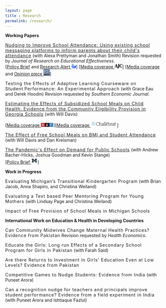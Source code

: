 ```yaml
---
layout: page
title : Research 
permalink: /research/
---
```


<div class="manual-post">
  <div class="manual sectionTitle"><strong>Working Papers</strong><br></div>

  <p> <div class="manual-content">
  <span style="letter-spacing: 1px !important;font-weight: 400"><a href="/files/messaging-nudge.pdf">Nudging to Improve School Attendance: Using existing school messaging platforms to inform parents about their child's attendance</a></span> (with Alexa Prettyman and Jonathan Smith) Revision requested by <i>Journal of Research on Educational Effectiveness</i>. 
  <br>[<a href="/files/attend-policy-brief.pdf">Policy Brief</a> and <a href="https://gpl.gsu.edu/publications/decrease-student-absenteeism/">Research Alert <img src="/assets/img/gsu-favicon.jpg" width="15"></a>]
      [<a href="https://www.ajc.com/news/local-education/schools-try-electronic-messages-reduce-absenteeism/h5cCMgB27vsZfIwOtNam8J/">Media coverage <img src="/assets/img/ajc.png" width="25"></a>]
      [<a href="https://www.edweek.org/ew/articles/2020/04/10/where-are-they-students-go-missing-in.html">Media coverage</a> and <a href="https://www.edweek.org/ew/articles/2020/03/26/when-schools-close-vulnerable-families-are-left.html">Opinion piece <img src="/assets/img/edweek.png" width="20"></a>]
  </div>
  </p>
    
  <p> <div class="manual-content">
  <span style="letter-spacing: 1px !important;font-weight: 400">Testing the Effects of Adaptive Learning Courseware on Student Performance: An Experimental Approach</span> (with Grace Eau and Derek Hoodin) Revision requested by <i>Southern Economic Journal</i>.
  </div>
  </p>

  <p> <div class="manual-content">
  <span style="letter-spacing: 1px !important;font-weight: 400"><a href="/files/schoolmeals.pdf">Estimating the Effects of Subsidized School Meals on Child Health: Evidence from the Community Eligibility Provision in Georgia Schools</a></span> (with Will Davis)
  <br><p>[<a href="https://kjzz.org/content/639969/arizona-provision-could-result-free-lunches-students">Media coverage <img src="/assets/img/npr.png" width="40"></a>][<a href="https://www.chalkbeat.org/posts/us/2018/05/04/free-school-lunch-for-all-meant-to-reduce-stigma-may-also-keep-students-healthier/">Media coverage <img src="/assets/img/chalkbeat.png" width="85"></a>]</p>
  </div>
  </p>

  <p> <div class="manual-content">
  <span style="letter-spacing: 1px !important;font-weight: 400"><a href="https://gpl.gsu.edu/publications/school-meal-provision/">The Effect of Free School Meals on BMI and Student Attendance</a></span> (with Will Davis and Dan Kreisman)
  </div>
  </p>
  
  <p> <div class="manual-content">
  <span style="letter-spacing: 1px !important;font-weight: 400"><a href="/files/pandemic-effect-paper.pdf">The Pandemic's Effect on Demand for Public Schools</a></span> (with Andrew Bacher-Hicks, Joshua Goodman and Kevin Stange)
    <br>[<a href="/files/pandemic-effect-policy-brief.pdf">Policy Brief <img src="/assets/img/M-favicon.png" width="20"></a>]

  </div>
  </p>



  <div class="manual sectionTitle"><strong>Work in Progress</strong><br></div>
  
  <p> <div class="manual-content">
  <span style="letter-spacing: 1px !important;font-weight: 400">Evaluating Michigan’s Transitional Kindergarten Program</span> (with Brian Jacob, Anna Shapiro, and Christina Weiland) 
  </div>
  </p>
  
  <p> <div class="manual-content">
  <span style="letter-spacing: 1px !important;font-weight: 400">Evaluating a Text based Peer Mentoring Program for Young Mothers</span> (with Lindsay Page and Christina Weiland) 
  </div>
  </p>
  
  <p> <div class="manual-content">
  <span style="letter-spacing: 1px !important;font-weight: 400">Impact of Free Provision of School Meals in Michigan Schools</span>
  </div>
  </p>



  <div class="manual sectionTitle"><strong>International Work on Education & Health in Developing Countries</strong><br></div>
  
  <p> <div class="manual-content">
  <span style="letter-spacing: 1px !important;font-weight: 400">Can Community Midwives Change Maternal Health Practices? Evidence from Pakistan</span> Revision requested by <i>Health Economics</i>.
  </div>
  </p>
  
  <p> <div class="manual-content">
  <span style="letter-spacing: 1px !important;font-weight: 400">Educate the Girls: Long run Effects of a Secondary School Program for Girls in Pakistan</span> (with Farah Said)
  </div>
  </p>

  <p> <div class="manual-content">
  <span style="letter-spacing: 1px !important;font-weight: 400">Are there Returns to Investment in Girls' Education Even at Low Levels? Evidence from Pakistan</span>
  </div>
  </p>
  
  <p> <div class="manual-content">
  <span style="letter-spacing: 1px !important;font-weight: 400">Competitive Games to Nudge Students: Evidence from India</span> (with Puneet Arora)
  </div>
  </p>

  <p> <div class="manual-content">
  <span style="letter-spacing: 1px !important;font-weight: 400">Can a recognition nudge for teachers and principals improve student performance? Evidence from a field experiment in India</span> (with Puneet Arora and Ishtiaque Fazlul)
  </div>
  </p>


</div>

